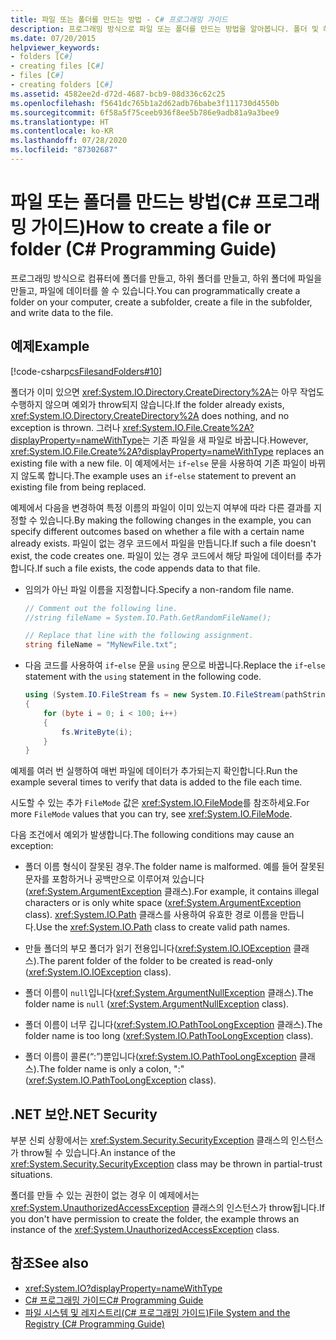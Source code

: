 ```yaml
---
title: 파일 또는 폴더를 만드는 방법 - C# 프로그래밍 가이드
description: 프로그래밍 방식으로 파일 또는 폴더를 만드는 방법을 알아봅니다. 폴더 및 하위 폴더를 만들고, 하위 폴더에 파일을 만들고, 해당 파일에 데이터를 쓸 수 있습니다.
ms.date: 07/20/2015
helpviewer_keywords:
- folders [C#]
- creating files [C#]
- files [C#]
- creating folders [C#]
ms.assetid: 4582ee2d-d72d-4687-bcb9-08d336c62c25
ms.openlocfilehash: f5641dc765b1a2d62adb76babe3f111730d4550b
ms.sourcegitcommit: 6f58a5f75ceeb936f8ee5b786e9adb81a9a3bee9
ms.translationtype: HT
ms.contentlocale: ko-KR
ms.lasthandoff: 07/28/2020
ms.locfileid: "87302687"
---
```

# <a name="how-to-create-a-file-or-folder-c-programming-guide"></a><span data-ttu-id="b73e4-104">파일 또는 폴더를 만드는 방법(C# 프로그래밍 가이드)</span><span class="sxs-lookup"><span data-stu-id="b73e4-104">How to create a file or folder (C# Programming Guide)</span></span>
<span data-ttu-id="b73e4-105">프로그래밍 방식으로 컴퓨터에 폴더를 만들고, 하위 폴더를 만들고, 하위 폴더에 파일을 만들고, 파일에 데이터를 쓸 수 있습니다.</span><span class="sxs-lookup"><span data-stu-id="b73e4-105">You can programmatically create a folder on your computer, create a subfolder, create a file in the subfolder, and write data to the file.</span></span>  
  
## <a name="example"></a><span data-ttu-id="b73e4-106">예제</span><span class="sxs-lookup"><span data-stu-id="b73e4-106">Example</span></span>  
 [!code-csharp[csFilesandFolders#10](~/samples/snippets/csharp/VS_Snippets_VBCSharp/csFilesAndFolders/CS/FileIteration.cs#10)]  
  
 <span data-ttu-id="b73e4-107">폴더가 이미 있으면 <xref:System.IO.Directory.CreateDirectory%2A>는 아무 작업도 수행하지 않으며 예외가 throw되지 않습니다.</span><span class="sxs-lookup"><span data-stu-id="b73e4-107">If the folder already exists, <xref:System.IO.Directory.CreateDirectory%2A> does nothing, and no exception is thrown.</span></span> <span data-ttu-id="b73e4-108">그러나 <xref:System.IO.File.Create%2A?displayProperty=nameWithType>는 기존 파일을 새 파일로 바꿉니다.</span><span class="sxs-lookup"><span data-stu-id="b73e4-108">However, <xref:System.IO.File.Create%2A?displayProperty=nameWithType> replaces an existing file with a new file.</span></span> <span data-ttu-id="b73e4-109">이 예제에서는 `if`-`else` 문을 사용하여 기존 파일이 바뀌지 않도록 합니다.</span><span class="sxs-lookup"><span data-stu-id="b73e4-109">The example uses an `if`-`else` statement to prevent an existing file from being replaced.</span></span>  
  
 <span data-ttu-id="b73e4-110">예제에서 다음을 변경하여 특정 이름의 파일이 이미 있는지 여부에 따라 다른 결과를 지정할 수 있습니다.</span><span class="sxs-lookup"><span data-stu-id="b73e4-110">By making the following changes in the example, you can specify different outcomes based on whether a file with a certain name already exists.</span></span> <span data-ttu-id="b73e4-111">파일이 없는 경우 코드에서 파일을 만듭니다.</span><span class="sxs-lookup"><span data-stu-id="b73e4-111">If such a file doesn't exist, the code creates one.</span></span> <span data-ttu-id="b73e4-112">파일이 있는 경우 코드에서 해당 파일에 데이터를 추가합니다.</span><span class="sxs-lookup"><span data-stu-id="b73e4-112">If such a file exists, the code appends data to that file.</span></span>  
  
- <span data-ttu-id="b73e4-113">임의가 아닌 파일 이름을 지정합니다.</span><span class="sxs-lookup"><span data-stu-id="b73e4-113">Specify a non-random file name.</span></span>  
  
    ```csharp  
    // Comment out the following line.  
    //string fileName = System.IO.Path.GetRandomFileName();  
  
    // Replace that line with the following assignment.  
    string fileName = "MyNewFile.txt";  
    ```  
  
- <span data-ttu-id="b73e4-114">다음 코드를 사용하여 `if`-`else` 문을 `using` 문으로 바꿉니다.</span><span class="sxs-lookup"><span data-stu-id="b73e4-114">Replace the `if`-`else` statement with the `using` statement in the following code.</span></span>  
  
    ```csharp  
    using (System.IO.FileStream fs = new System.IO.FileStream(pathString, FileMode.Append))
    {  
        for (byte i = 0; i < 100; i++)  
        {  
            fs.WriteByte(i);  
        }  
    }  
    ```  
  
 <span data-ttu-id="b73e4-115">예제를 여러 번 실행하여 매번 파일에 데이터가 추가되는지 확인합니다.</span><span class="sxs-lookup"><span data-stu-id="b73e4-115">Run the example several times to verify that data is added to the file each time.</span></span>  
  
 <span data-ttu-id="b73e4-116">시도할 수 있는 추가 `FileMode` 값은 <xref:System.IO.FileMode>를 참조하세요.</span><span class="sxs-lookup"><span data-stu-id="b73e4-116">For more `FileMode` values that you can try, see <xref:System.IO.FileMode>.</span></span>  
  
 <span data-ttu-id="b73e4-117">다음 조건에서 예외가 발생합니다.</span><span class="sxs-lookup"><span data-stu-id="b73e4-117">The following conditions may cause an exception:</span></span>  
  
- <span data-ttu-id="b73e4-118">폴더 이름 형식이 잘못된 경우.</span><span class="sxs-lookup"><span data-stu-id="b73e4-118">The folder name is malformed.</span></span> <span data-ttu-id="b73e4-119">예를 들어 잘못된 문자를 포함하거나 공백만으로 이루어져 있습니다(<xref:System.ArgumentException> 클래스).</span><span class="sxs-lookup"><span data-stu-id="b73e4-119">For example, it contains illegal characters or is only white space (<xref:System.ArgumentException> class).</span></span> <span data-ttu-id="b73e4-120"><xref:System.IO.Path> 클래스를 사용하여 유효한 경로 이름을 만듭니다.</span><span class="sxs-lookup"><span data-stu-id="b73e4-120">Use the <xref:System.IO.Path> class to create valid path names.</span></span>  
  
- <span data-ttu-id="b73e4-121">만들 폴더의 부모 폴더가 읽기 전용입니다(<xref:System.IO.IOException> 클래스).</span><span class="sxs-lookup"><span data-stu-id="b73e4-121">The parent folder of the folder to be created is read-only (<xref:System.IO.IOException> class).</span></span>  
  
- <span data-ttu-id="b73e4-122">폴더 이름이 `null`입니다(<xref:System.ArgumentNullException> 클래스).</span><span class="sxs-lookup"><span data-stu-id="b73e4-122">The folder name is `null` (<xref:System.ArgumentNullException> class).</span></span>  
  
- <span data-ttu-id="b73e4-123">폴더 이름이 너무 깁니다(<xref:System.IO.PathTooLongException> 클래스).</span><span class="sxs-lookup"><span data-stu-id="b73e4-123">The folder name is too long (<xref:System.IO.PathTooLongException> class).</span></span>  
  
- <span data-ttu-id="b73e4-124">폴더 이름이 콜론(“:”)뿐입니다(<xref:System.IO.PathTooLongException> 클래스).</span><span class="sxs-lookup"><span data-stu-id="b73e4-124">The folder name is only a colon, ":" (<xref:System.IO.PathTooLongException> class).</span></span>  
  
## <a name="net-security"></a><span data-ttu-id="b73e4-125">.NET 보안</span><span class="sxs-lookup"><span data-stu-id="b73e4-125">.NET Security</span></span>  
 <span data-ttu-id="b73e4-126">부분 신뢰 상황에서는 <xref:System.Security.SecurityException> 클래스의 인스턴스가 throw될 수 있습니다.</span><span class="sxs-lookup"><span data-stu-id="b73e4-126">An instance of the <xref:System.Security.SecurityException> class may be thrown in partial-trust situations.</span></span>  
  
 <span data-ttu-id="b73e4-127">폴더를 만들 수 있는 권한이 없는 경우 이 예제에서는 <xref:System.UnauthorizedAccessException> 클래스의 인스턴스가 throw됩니다.</span><span class="sxs-lookup"><span data-stu-id="b73e4-127">If you don't have permission to create the folder, the example throws an instance of the <xref:System.UnauthorizedAccessException> class.</span></span>  
  
## <a name="see-also"></a><span data-ttu-id="b73e4-128">참조</span><span class="sxs-lookup"><span data-stu-id="b73e4-128">See also</span></span>

- <xref:System.IO?displayProperty=nameWithType>
- [<span data-ttu-id="b73e4-129">C# 프로그래밍 가이드</span><span class="sxs-lookup"><span data-stu-id="b73e4-129">C# Programming Guide</span></span>](../index.md)
- [<span data-ttu-id="b73e4-130">파일 시스템 및 레지스트리(C# 프로그래밍 가이드)</span><span class="sxs-lookup"><span data-stu-id="b73e4-130">File System and the Registry (C# Programming Guide)</span></span>](./index.md)
